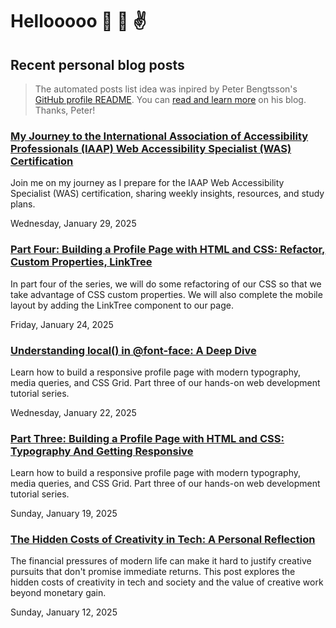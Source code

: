 # Hellooooo 👋 🤘 ✌️

## Recent personal blog posts

> The automated posts list idea was inpired by Peter Bengtsson's [GitHub profile README](https://github.com/peterbe/peterbe).
> You can [read and learn more](https://www.peterbe.com/plog/index-of-blog-posts-github-profile-page) on his blog. Thanks, Peter!

<!-- blog posts -->
### [My Journey to the International Association of Accessibility Professionals (IAAP) Web Accessibility Specialist (WAS) Certification](https://schalkneethling.com/posts/the-journey-to-iaap-was/)

Join me on my journey as I prepare for the IAAP Web Accessibility Specialist (WAS) certification, sharing weekly insights, resources, and study plans.

Wednesday, January 29, 2025

### [Part Four: Building a Profile Page with HTML and CSS: Refactor, Custom Properties, LinkTree](https://schalkneethling.com/posts/build-a-profile-page-html-css-part4-refactor-linktree/)

In part four of the series, we will do some refactoring of our CSS so that we take advantage of CSS custom properties. We will also complete the mobile layout by adding the LinkTree component to our page.

Friday, January 24, 2025

### [Understanding local() in @font-face: A Deep Dive](https://schalkneethling.com/posts/understanding-local-in-at-font-face-a-deep-dive/)

Learn how to build a responsive profile page with modern typography, media queries, and CSS Grid. Part three of our hands-on web development tutorial series.

Wednesday, January 22, 2025

### [Part Three: Building a Profile Page with HTML and CSS: Typography And Getting Responsive](https://schalkneethling.com/posts/build-a-profile-page-html-css-part3-wrap-up/)

Learn how to build a responsive profile page with modern typography, media queries, and CSS Grid. Part three of our hands-on web development tutorial series.

Sunday, January 19, 2025

### [The Hidden Costs of Creativity in Tech: A Personal Reflection](https://schalkneethling.com/posts/the-hidden-costs-of-creativity-in-tech-a-personal-reflection/)

The financial pressures of modern life can make it hard to justify creative pursuits that don't promise immediate returns. This post explores the hidden costs of creativity in tech and society and the value of creative work beyond monetary gain.

Sunday, January 12, 2025
<!-- /blog posts -->

<!--
**schalkneethling/schalkneethling** is a ✨ _special_ ✨ repository because its `README.md` (this file) appears on your GitHub profile.

Here are some ideas to get you started:

- 🔭 I’m currently working on ...
- 🌱 I’m currently learning ...
- 👯 I’m looking to collaborate on ...
- 🤔 I’m looking for help with ...
- 💬 Ask me about ...
- 📫 How to reach me: ...
- 😄 Pronouns: ...
- ⚡ Fun fact: ...
-->
